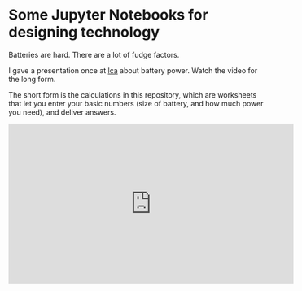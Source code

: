 # Some Jupyter Notebooks for designing technology

Batteries are hard.   There are a lot of fudge factors.  

I gave a presentation once at [lca](linux.conf.au) about battery power.   Watch the video for the long form.

The short form is the calculations in this repository, which are worksheets that let you enter your basic
numbers (size of battery, and how much power you need), and deliver answers.

<iframe width="560" height="315" src="https://www.youtube.com/embed/bu6IaOrPZKU" title="YouTube video player" frameborder="0" allow="accelerometer; autoplay; clipboard-write; encrypted-media; gyroscope; picture-in-picture" allowfullscreen></iframe>
